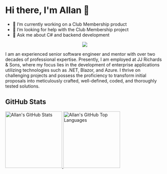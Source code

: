 # Hi there, I'm Allan 👋

- 🔭 I’m currently working on a Club Membership product
- 🤔 I’m looking for help with the Club Membership project
- 💬 Ask me about C# and backend development

<p align="center">
    <a href="https://www.linkedin.com/in/allanhnielsen/"><img src="https://img.shields.io/badge/-LinkedIn-2D2B55?style=flat-square&logo=linkedin&logoColor=white"/></a>
</p>

I am an experienced senior software engineer and mentor with over two decades of professional expertise. Presently, I am employed at JJ Richards & Sons, where my focus lies in the development of enterprise applications utilizing technologies such as .NET, Blazor, and Azure. I thrive on challenging projects and possess the proficiency to transform initial proposals into meticulously crafted, well-defined, coded, and thoroughly tested solutions.

## GitHub Stats

<a href="https://github.com/allann">
  <img height="180em" src="https://github-readme-stats.vercel.app/api?username=Allann&show_icons=true&theme=shades-of-purple&count_private=true" alt="Allan's GitHub Stats" />
  <img height="180em" src="https://github-readme-stats.vercel.app/api/top-langs/?username=Allann&theme=shades-of-purple&layout=compact" 
    alt="Allan's GitHub Top Languages" />
</a>

